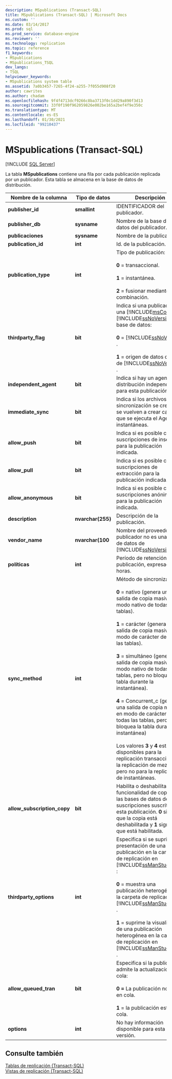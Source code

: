 ```yaml
---
description: MSpublications (Transact-SQL)
title: MSpublications (Transact-SQL) | Microsoft Docs
ms.custom: ''
ms.date: 03/14/2017
ms.prod: sql
ms.prod_service: database-engine
ms.reviewer: ''
ms.technology: replication
ms.topic: reference
f1_keywords:
- MSpublications
- MSpublications_TSQL
dev_langs:
- TSQL
helpviewer_keywords:
- MSpublications system table
ms.assetid: 7a0b3457-7265-4f24-a255-7f055d908f20
author: cawrites
ms.author: chadam
ms.openlocfilehash: 9f4f4713dcf9266c8ba3713f0c1dd29a890f3d13
ms.sourcegitcommit: 33f0f190f962059826e002be165a2bef4f9e350c
ms.translationtype: MT
ms.contentlocale: es-ES
ms.lasthandoff: 01/30/2021
ms.locfileid: "99210437"
---
```

# <a name="mspublications-transact-sql"></a>MSpublications (Transact-SQL)
[!INCLUDE [SQL Server](../../includes/applies-to-version/sqlserver.md)]

  La tabla **MSpublications** contiene una fila por cada publicación replicada por un publicador. Esta tabla se almacena en la base de datos de distribución.  
  
|Nombre de la columna|Tipo de datos|Descripción|  
|-----------------|---------------|-----------------|  
|**publisher_id**|**smallint**|IDENTIFICADOR del publicador.|  
|**publisher_db**|**sysname**|Nombre de la base de datos del publicador.|  
|**publicaciones**|**sysname**|Nombre de la publicación.|  
|**publication_id**|**int**|Id. de la publicación.|  
|**publication_type**|**int**|Tipo de publicación:<br /><br /> **0** = transaccional.<br /><br /> **1** = instantánea.<br /><br /> **2** = fusionar mediante combinación.|  
|**thirdparty_flag**|**bit**|Indica si una publicación es una [!INCLUDE[msCoName](../../includes/msconame-md.md)] [!INCLUDE[ssNoVersion](../../includes/ssnoversion-md.md)] base de datos:<br /><br /> **0**  =  [!INCLUDE[ssNoVersion](../../includes/ssnoversion-md.md)] .<br /><br /> **1** = origen de datos distinto de [!INCLUDE[ssNoVersion](../../includes/ssnoversion-md.md)] .|  
|**independent_agent**|**bit**|Indica si hay un agente de distribución independiente para esta publicación.|  
|**immediate_sync**|**bit**|Indica si los archivos de sincronización se crean o se vuelven a crear cada vez que se ejecuta el Agente de instantáneas.|  
|**allow_push**|**bit**|Indica si es posible crear suscripciones de inserción para la publicación indicada.|  
|**allow_pull**|**bit**|Indica si es posible crear suscripciones de extracción para la publicación indicada.|  
|**allow_anonymous**|**bit**|Indica si es posible crear suscripciones anónimas para la publicación indicada.|  
|**description**|**nvarchar(255)**|Descripción de la publicación.|  
|**vendor_name**|**nvarchar(100**|Nombre del proveedor si el publicador no es una base de datos de [!INCLUDE[ssNoVersion](../../includes/ssnoversion-md.md)].|  
|**políticas**|**int**|Período de retención de la publicación, expresado en horas.|  
|**sync_method**|**int**|Método de sincronización:<br /><br /> **0** = nativo (genera una salida de copia masiva en modo nativo de todas las tablas).<br /><br /> **1** = carácter (genera una salida de copia masiva en modo de carácter de todas las tablas).<br /><br /> **3** = simultáneo (genera una salida de copia masiva en modo nativo de todas las tablas, pero no bloquea la tabla durante la instantánea).<br /><br /> **4** = Concurrent_c (genera una salida de copia masiva en modo de carácter de todas las tablas, pero no bloquea la tabla durante la instantánea)<br /><br /> Los valores **3** y **4** están disponibles para la replicación transaccional y la replicación de mezcla, pero no para la replicación de instantáneas.|  
|**allow_subscription_copy**|**bit**|Habilita o deshabilita la funcionalidad de copia de las bases de datos de suscripciones suscritas a esta publicación. **0** significa que la copia está deshabilitada y **1** significa que está habilitada.|  
|**thirdparty_options**|**int**|Especifica si se suprime la presentación de una publicación en la carpeta de replicación en [!INCLUDE[ssManStudioFull](../../includes/ssmanstudiofull-md.md)] :<br /><br /> **0** = muestra una publicación heterogénea en la carpeta de replicación en [!INCLUDE[ssManStudioFull](../../includes/ssmanstudiofull-md.md)] .<br /><br /> **1** = suprime la visualización de una publicación heterogénea en la carpeta de replicación en [!INCLUDE[ssManStudioFull](../../includes/ssmanstudiofull-md.md)] .|  
|**allow_queued_tran**|**bit**|Especifica si la publicación admite la actualización en cola:<br /><br /> **0 =** La publicación no está en cola.<br /><br /> **1** = la publicación está en cola.|  
|**options**|**int**|No hay información disponible para esta versión.|  
  
## <a name="see-also"></a>Consulte también  
 [Tablas de replicación &#40;Transact-SQL&#41;](../../relational-databases/system-tables/replication-tables-transact-sql.md)   
 [Vistas de replicación &#40;Transact-SQL&#41;](../../relational-databases/system-views/replication-views-transact-sql.md)  
  
  
